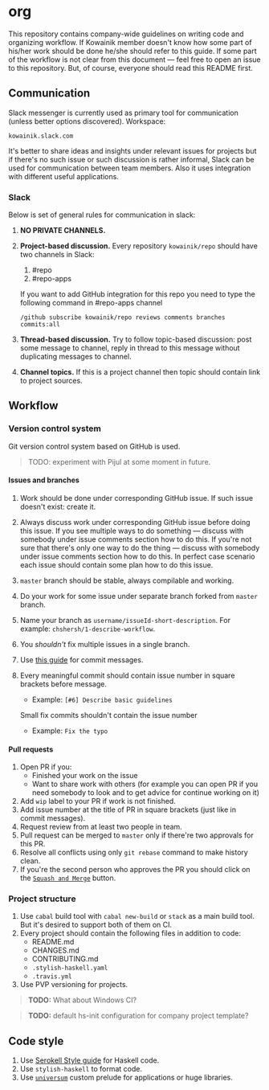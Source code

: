 # org

This repository contains company-wide guidelines on writing code and organizing
workflow. If Kowainik member doesn't know how some part of his/her work should
be done he/she should refer to this guide. If some part of the workflow is not
clear from this document — feel free to open an issue to this repository. But, of course,
everyone should read this README first.

## Communication

Slack messenger is currently used as primary tool for communication (unless
better options discovered). Workspace:

```
kowainik.slack.com
```

It's better to share ideas and insights under relevant issues for projects but
if there's no such issue or such discussion is rather informal, Slack can be
used for communication between team members. Also it uses integration with
different useful applications.

### Slack

Below is set of general rules for communication in slack:

1. **NO PRIVATE CHANNELS.**
2. **Project-based discussion.** Every repository `kowainik/repo` should have two channels in Slack:
   1. #repo
   2. #repo-apps

   If you want to add GitHub integration for this repo you need to type the following command in #repo-apps channel
   ```
   /github subscribe kowainik/repo reviews comments branches commits:all
   ```
3. **Thread-based discussion.** Try to follow topic-based discussion: post some
   message to channel, reply in thread to this message without duplicating
   messages to channel.
4. **Channel topics.** If this is a project channel then topic should contain link to project sources.

## Workflow

### Version control system

Git version control system based on GitHub is used.

> TODO: experiment with Pijul at some moment in future.

#### Issues and branches

1. Work should be done under corresponding GitHub issue.
   If such issue doesn't exist: create it.
2. Always discuss work under corresponding GitHub issue before doing this issue.
   If you see multiple ways to do something — discuss with somebody under issue
   comments section how to do this. If you're not sure that there's only one way
   to do the thing — discuss with somebody under issue comments section how to
   do this. In perfect case scenario each issue should contain some plan how to
   do this issue.
3. `master` branch should be stable, always compilable and working.
4. Do your work for some issue under separate branch forked from `master` branch.
5. Name your branch as `username/issueId-short-description`. For example: `chshersh/1-describe-workflow`.
6. You _shouldn't_ fix multiple issues in a single branch.
7. Use [this guide](https://chris.beams.io/posts/git-commit/) for commit messages.
8. Every meaningful commit should contain issue number in square brackets before message.
   * Example: `[#6] Describe basic guidelines`

   Small fix commits shouldn't contain the issue number
   * Example: `Fix the typo`

#### Pull requests

1. Open PR if you:
   * Finished your work on the issue
   * Want to share work with others (for example you can open PR if you need
     somebody to look and to get advice for continue working on it)
2. Add `wip` label to your PR if work is not finished.
3. Add issue number at the title of PR in square brackets (just like in commit messages).
4. Request review from at least two people in team.
5. Pull request can be merged to `master` only if there're two approvals for this PR.
6. Resolve all conflicts using only `git rebase` command to make history clean.
7. If you're the second person who approves the PR you should click on the
   [`Squash and Merge`](https://help.github.com/articles/about-pull-request-merges/#squash-and-merge-your-pull-request-commits)
   button.

### Project structure

1. Use `cabal` build tool with `cabal new-build` or `stack` as a main build
   tool. But it's desired to support both of them on CI.
2. Every project should contain the following files in addition to code:
   * README.md
   * CHANGES.md
   * CONTRIBUTING.md
   * `.stylish-haskell.yaml`
   * `.travis.yml`
3. Use PVP versioning for projects.

> **TODO:** What about Windows CI?

> **TODO:** default hs-init configuration for company project template?

## Code style

1. Use [Serokell Style guide](https://github.com/serokell/serokell-util/blob/c7e71ac4684a5bf345fd52c9656fb9cdf4e03f5d/.stylish-haskell.yaml)
   for Haskell code.
2. Use `stylish-haskell` to format code.
3. Use [`universum`](https://github.com/serokell/universum) custom prelude for
   applications or huge libraries.
